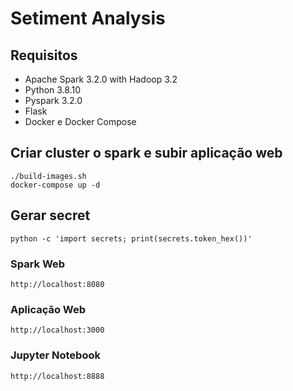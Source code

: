 # Setiment Analysis


## Requisitos

- Apache Spark 3.2.0 with Hadoop 3.2
- Python 3.8.10
- Pyspark 3.2.0
- Flask
- Docker e Docker Compose


## Criar cluster o spark e subir aplicação web

    ./build-images.sh
    docker-compose up -d


## Gerar secret

    python -c 'import secrets; print(secrets.token_hex())'


### Spark Web

    http://localhost:8080

### Aplicação Web

    http://localhost:3000

### Jupyter Notebook

    http://localhost:8888
